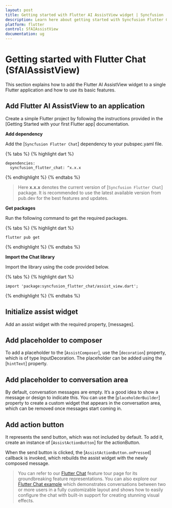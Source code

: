 ```yaml
---
layout: post
title: Getting started with Flutter AI AssistView widget | Syncfusion
description: Learn here about getting started with Syncfusion Flutter Chat (SfAIAssistView) widget, its elements, and more.
platform: flutter
control: SfAIAssistView
documentation: ug
---
```


# Getting started with Flutter Chat (SfAIAssistView)

This section explains how to add the Flutter AI AssistView widget to a single Flutter application and how to use its basic features.

## Add Flutter AI AssistView to an application

Create a simple Flutter project by following the instructions provided in the [Getting Started with your first Flutter app] documentation.

**Add dependency**

Add the [`Syncfusion Flutter Chat`] dependency to your pubspec.yaml file.

{% tabs %}
{% highlight dart %}

    dependencies:
      syncfusion_flutter_chat: ^x.x.x

{% endhighlight %}
{% endtabs %}

>Here **x.x.x** denotes the current version of [`Syncfusion Flutter Chat`] package. It is recommended to use the latest available version from pub.dev for the best features and updates.

**Get packages** 

Run the following command to get the required packages.

{% tabs %}
{% highlight dart %}

    flutter pub get

{% endhighlight %}
{% endtabs %}

**Import the Chat library**

Import the library using the code provided below.

{% tabs %}
{% highlight dart %}

    import 'package:syncfusion_flutter_chat/assist_view.dart';

{% endhighlight %}
{% endtabs %}

## Initialize assist widget

Add an assist widget with the required property, [messages].

## Add placeholder to composer

To add a placeholder to the [`AssistComposer`], use the [`decoration`] property, which is of type InputDecoration. The placeholder can be added using the [`hintText`] property.

## Add placeholder to conversation area

By default, conversation messages are empty. It’s a good idea to show a message or design to indicate this. You can use the [`placeholderBuilder`] property to create a custom widget that appears in the conversation area, which can be removed once messages start coming in.

## Add action button

It represents the send button, which was not included by default. To add it, create an instance of [`AssistActionButton`] for the actionButton.

When the send button is clicked, the [`AssistActionButton.onPressed`] callback is invoked, which rebuilds the assist widget with the newly composed message.

>You can refer to our [Flutter Chat](https://www.syncfusion.com/flutter-widgets/flutter-chat) feature tour page for its groundbreaking feature representations. You can also explore our [Flutter Chat example](https://flutter.syncfusion.com/#/chat/getting-started) which demonstrates conversations between two or more users in a fully customizable layout and shows how to easily configure the chat with built-in support for creating stunning visual effects.